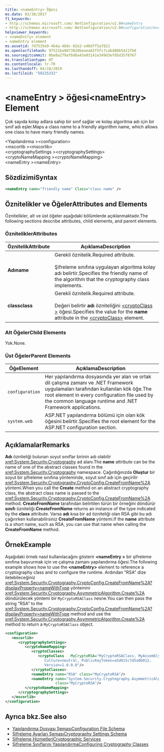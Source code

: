 ```yaml
---
title: <nameEntry> Öğesi
ms.date: 03/30/2017
f1_keywords:
- http://schemas.microsoft.com/.NetConfiguration/v2.0#nameEntry
- http://schemas.microsoft.com/.NetConfiguration/v2.0#configuration/mscorlib/cryptographySettings/cryptoNameMapping/nameEntry
helpviewer_keywords:
- <nameEntry> element
- nameEntry element
ms.assetid: 7d7535e9-4b4a-4b8c-82e2-e40dff5a7821
ms.openlocfilehash: 97521ba9073820beeea62f5fc7cab480b5422fb0
ms.sourcegitcommit: 0be8a279af6d8a43e03141e349d3efd5d35f8767
ms.translationtype: HT
ms.contentlocale: tr-TR
ms.lasthandoff: 04/18/2019
ms.locfileid: "59225332"
---
```

# <a name="nameentry-element"></a><span data-ttu-id="82b40-102">\<nameEntry > öğesi</span><span class="sxs-lookup"><span data-stu-id="82b40-102">\<nameEntry> Element</span></span>
<span data-ttu-id="82b40-103">Çok sayıda kolay adlara sahip bir sınıf sağlar ve kolay algoritma adı için bir sınıf adı eşler.</span><span class="sxs-lookup"><span data-stu-id="82b40-103">Maps a class name to a friendly algorithm name, which allows one class to have many friendly names.</span></span>  
  
 <span data-ttu-id="82b40-104">\<Yapılandırma ></span><span class="sxs-lookup"><span data-stu-id="82b40-104">\<configuration></span></span>  
<span data-ttu-id="82b40-105">\<mscorlib ></span><span class="sxs-lookup"><span data-stu-id="82b40-105">\<mscorlib></span></span>  
<span data-ttu-id="82b40-106">\<cryptographySettings ></span><span class="sxs-lookup"><span data-stu-id="82b40-106">\<cryptographySettings></span></span>  
<span data-ttu-id="82b40-107">\<cryptoNameMapping ></span><span class="sxs-lookup"><span data-stu-id="82b40-107">\<cryptoNameMapping></span></span>  
<span data-ttu-id="82b40-108">\<nameEntry ></span><span class="sxs-lookup"><span data-stu-id="82b40-108">\<nameEntry></span></span>  
  
## <a name="syntax"></a><span data-ttu-id="82b40-109">Sözdizimi</span><span class="sxs-lookup"><span data-stu-id="82b40-109">Syntax</span></span>  
  
```xml  
<nameEntry name="friendly name" Class="class name" />  
```  
  
## <a name="attributes-and-elements"></a><span data-ttu-id="82b40-110">Öznitelikler ve Öğeler</span><span class="sxs-lookup"><span data-stu-id="82b40-110">Attributes and Elements</span></span>  
 <span data-ttu-id="82b40-111">Öznitelikler, alt ve üst öğeler aşağıdaki bölümlerde açıklanmaktadır.</span><span class="sxs-lookup"><span data-stu-id="82b40-111">The following sections describe attributes, child elements, and parent elements.</span></span>  
  
### <a name="attributes"></a><span data-ttu-id="82b40-112">Öznitelikler</span><span class="sxs-lookup"><span data-stu-id="82b40-112">Attributes</span></span>  
  
|<span data-ttu-id="82b40-113">Öznitelik</span><span class="sxs-lookup"><span data-stu-id="82b40-113">Attribute</span></span>|<span data-ttu-id="82b40-114">Açıklama</span><span class="sxs-lookup"><span data-stu-id="82b40-114">Description</span></span>|  
|---------------|-----------------|  
|<span data-ttu-id="82b40-115">**Adı**</span><span class="sxs-lookup"><span data-stu-id="82b40-115">**name**</span></span>|<span data-ttu-id="82b40-116">Gerekli öznitelik.</span><span class="sxs-lookup"><span data-stu-id="82b40-116">Required attribute.</span></span><br /><br /> <span data-ttu-id="82b40-117">Şifreleme sınıfına uygulayan algoritma kolay adı belirtir.</span><span class="sxs-lookup"><span data-stu-id="82b40-117">Specifies the friendly name of the algorithm that the cryptography class implements.</span></span>|  
|<span data-ttu-id="82b40-118">**class**</span><span class="sxs-lookup"><span data-stu-id="82b40-118">**class**</span></span>|<span data-ttu-id="82b40-119">Gerekli öznitelik.</span><span class="sxs-lookup"><span data-stu-id="82b40-119">Required attribute.</span></span><br /><br /> <span data-ttu-id="82b40-120">Değeri belirtir **adı** özniteliğini [ \<cryptoClass >](../../../../../docs/framework/configure-apps/file-schema/cryptography/cryptoclass-element.md) öğesi.</span><span class="sxs-lookup"><span data-stu-id="82b40-120">Specifies the value for the **name** attribute in the [\<cryptoClass>](../../../../../docs/framework/configure-apps/file-schema/cryptography/cryptoclass-element.md) element.</span></span>|  
  
### <a name="child-elements"></a><span data-ttu-id="82b40-121">Alt Öğeler</span><span class="sxs-lookup"><span data-stu-id="82b40-121">Child Elements</span></span>  
 <span data-ttu-id="82b40-122">Yok.</span><span class="sxs-lookup"><span data-stu-id="82b40-122">None.</span></span>  
  
### <a name="parent-elements"></a><span data-ttu-id="82b40-123">Üst Öğeler</span><span class="sxs-lookup"><span data-stu-id="82b40-123">Parent Elements</span></span>  
  
|<span data-ttu-id="82b40-124">Öğe</span><span class="sxs-lookup"><span data-stu-id="82b40-124">Element</span></span>|<span data-ttu-id="82b40-125">Açıklama</span><span class="sxs-lookup"><span data-stu-id="82b40-125">Description</span></span>|  
|-------------|-----------------|  
|`configuration`|<span data-ttu-id="82b40-126">Her yapılandırma dosyasında yer alan ve ortak dil çalışma zamanı ve .NET Framework uygulamaları tarafından kullanılan kök öğe.</span><span class="sxs-lookup"><span data-stu-id="82b40-126">The root element in every configuration file used by the common language runtime and .NET Framework applications.</span></span>|  
|`system.web`|<span data-ttu-id="82b40-127">ASP.NET yapılandırma bölümü için olan kök öğesini belirtir.</span><span class="sxs-lookup"><span data-stu-id="82b40-127">Specifies the root element for the ASP.NET configuration section.</span></span>|  
  
## <a name="remarks"></a><span data-ttu-id="82b40-128">Açıklamalar</span><span class="sxs-lookup"><span data-stu-id="82b40-128">Remarks</span></span>  
 <span data-ttu-id="82b40-129">**Adı** özniteliği bulunan soyut sınıflar birinin adı olabilir <xref:System.Security.Cryptography> ad alanı.</span><span class="sxs-lookup"><span data-stu-id="82b40-129">The **name** attribute can be the name of one of the abstract classes found in the <xref:System.Security.Cryptography> namespace.</span></span> <span data-ttu-id="82b40-130">Çağırdığınızda **Oluştur** bir soyut bir şifreleme sınıfına yönteminde, soyut sınıf adı için geçirilir <xref:System.Security.Cryptography.CryptoConfig.CreateFromName%2A> yöntemi.</span><span class="sxs-lookup"><span data-stu-id="82b40-130">When you call the **Create** method on an abstract cryptography class, the abstract class name is passed to the <xref:System.Security.Cryptography.CryptoConfig.CreateFromName%2A> method.</span></span> <span data-ttu-id="82b40-131">**CreateFromName** tarafından belirtilen türün bir örneğini döndürür **sınıfı** özniteliği.</span><span class="sxs-lookup"><span data-stu-id="82b40-131">**CreateFromName** returns an instance of the type indicated by the **class** attribute.</span></span> <span data-ttu-id="82b40-132">Varsa **adı** kısa bir ad özniteliği olan RSA gibi bu adı çağırırken kullanabilirsiniz **CreateFromName** yöntemi.</span><span class="sxs-lookup"><span data-stu-id="82b40-132">If the **name** attribute is a short name, such as RSA, you can use that name when calling the **CreateFromName** method.</span></span>  
  
## <a name="example"></a><span data-ttu-id="82b40-133">Örnek</span><span class="sxs-lookup"><span data-stu-id="82b40-133">Example</span></span>  
 <span data-ttu-id="82b40-134">Aşağıdaki örnek nasıl kullanılacağını gösterir  **\<nameEntry >** bir şifreleme sınıfına başvurmak için ve çalışma zamanı yapılandırma öğesi.</span><span class="sxs-lookup"><span data-stu-id="82b40-134">The following example shows how to use the **\<nameEntry>** element to reference a cryptography class and to configure the runtime.</span></span> <span data-ttu-id="82b40-135">Ardından "RSA" dize iletebileceğiniz <xref:System.Security.Cryptography.CryptoConfig.CreateFromName%2A?displayProperty=nameWithType> yöntemini <xref:System.Security.Cryptography.AsymmetricAlgorithm.Create%2A> döndürülecek yöntemi bir `MyCryptoRSAClass` nesne.</span><span class="sxs-lookup"><span data-stu-id="82b40-135">You can then pass the string "RSA" to the <xref:System.Security.Cryptography.CryptoConfig.CreateFromName%2A?displayProperty=nameWithType> method and use the <xref:System.Security.Cryptography.AsymmetricAlgorithm.Create%2A> method to return a `MyCryptoRSAClass` object.</span></span>  
  
```xml  
<configuration>  
   <mscorlib>  
      <cryptographySettings>  
         <cryptoNameMapping>  
            <cryptoClasses>  
               <cryptoClass   MyCryptoRSA="MyCryptoRSAClass, MyAssembly  
                  Culture=neutral, PublicKeyToken=a5d015c7d5a0b012,  
                  Version=1.0.0.0"/>  
            </cryptoClasses>  
            <nameEntry name="RSA" class="MyCryptoRSA"/>  
            <nameEntry name="System.Security.Cryptography.AsymmetricAlgorithm"  
                       class="MyCryptoRSA"/>  
         </cryptoNameMapping>  
      </cryptographySettings>  
   </mscorlib>  
</configuration>  
```  
  
## <a name="see-also"></a><span data-ttu-id="82b40-136">Ayrıca bkz.</span><span class="sxs-lookup"><span data-stu-id="82b40-136">See also</span></span>

- [<span data-ttu-id="82b40-137">Yapılandırma Dosyası Şeması</span><span class="sxs-lookup"><span data-stu-id="82b40-137">Configuration File Schema</span></span>](../../../../../docs/framework/configure-apps/file-schema/index.md)
- [<span data-ttu-id="82b40-138">Şifreleme Ayarları Şeması</span><span class="sxs-lookup"><span data-stu-id="82b40-138">Cryptography Settings Schema</span></span>](../../../../../docs/framework/configure-apps/file-schema/cryptography/index.md)
- [<span data-ttu-id="82b40-139">Şifreleme Hizmetleri</span><span class="sxs-lookup"><span data-stu-id="82b40-139">Cryptographic Services</span></span>](../../../../../docs/standard/security/cryptographic-services.md)
- [<span data-ttu-id="82b40-140">Şifreleme Sınıflarını Yapılandırma</span><span class="sxs-lookup"><span data-stu-id="82b40-140">Configuring Cryptography Classes</span></span>](../../../../../docs/framework/configure-apps/configure-cryptography-classes.md)
